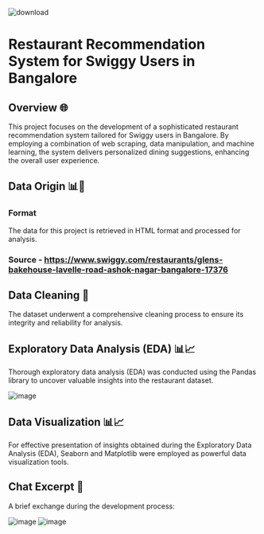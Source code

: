 ![download](https://github.com/Madhugupta95/Swiggy_Recommendation_Models/assets/117964914/b62efdc2-20df-4d37-998d-bb5a41d97949)
# Restaurant Recommendation System for Swiggy Users in Bangalore 

## Overview 🌐

This project focuses on the development of a sophisticated restaurant recommendation system tailored for Swiggy users in Bangalore. By employing a combination of web scraping, data manipulation, and machine learning, the system delivers personalized dining suggestions, enhancing the overall user experience.

## Data Origin 📊📂

### Format

The data for this project is retrieved in HTML format and processed for analysis.

### Source - https://www.swiggy.com/restaurants/glens-bakehouse-lavelle-road-ashok-nagar-bangalore-17376

## Data Cleaning 🧹

The dataset underwent a comprehensive cleaning process to ensure its integrity and reliability for analysis.

## Exploratory Data Analysis (EDA) 📊📈

Thorough exploratory data analysis (EDA) was conducted using the Pandas library to uncover valuable insights into the restaurant dataset.

![image](https://github.com/Madhugupta95/Swiggy_Recommendation_Models/assets/117964914/e5861ca5-0d24-4876-8e36-4f7d05060ee6)

## Data Visualization 📊📈

For effective presentation of insights obtained during the Exploratory Data Analysis (EDA), Seaborn and Matplotlib were employed as powerful data visualization tools.
## Chat Excerpt 💬

A brief exchange during the development process:

![image](https://github.com/Madhugupta95/Swiggy_Recommendation_Models/assets/117964914/f457d8ba-8f59-469b-bdad-78ebfbc94c89)
![image](https://github.com/Madhugupta95/Swiggy_Recommendation_Models/assets/117964914/6ae3d3e9-656f-48d9-9f3d-efb7054bcb1a)





